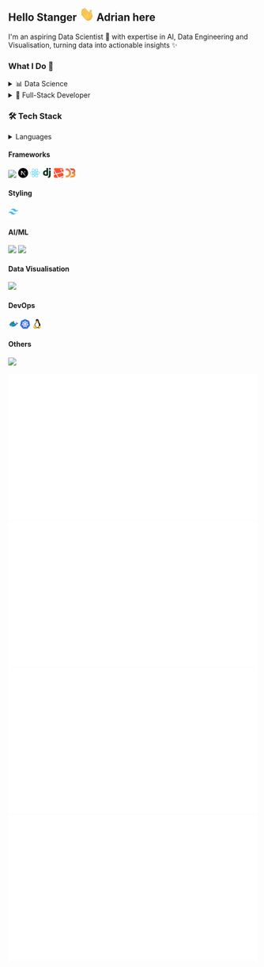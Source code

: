 ## Hello Stanger <img src="https://raw.githubusercontent.com/ABSphreak/ABSphreak/master/gifs/Hi.gif" width="30px"> Adrian here

I'm an aspiring Data Scientist 🚀 with expertise in AI, Data Engineering and Visualisation, turning data into actionable insights ✨

<!--
**adriank-xen/adriank-xen** is a ✨ _special_ ✨ repository because its `README.md` (this file) appears on your GitHub profile.

Here are some ideas to get you started:

- 🔭 I’m currently working on ...
- 🌱 I’m currently learning ...
- 👯 I’m looking to collaborate on ...
- 🤔 I’m looking for help with ...
- 💬 Ask me about ...
- 📫 How to reach me: ...
- 😄 Pronouns: ...
- ⚡ Fun fact: ...
-->

### What I Do 💼
<details>
<summary>📊 Data Science</summary>
- Fraud risk prediction with financial data 💰
- Machine learning model for disease outbreak prediction [(Qmed Nora)](https://healthtechasia.co/made-in-malaysia-qmed-asia-keeps-it-local-with-generative-ai-solutions/) 🦠
- Patient data analytics 
- Healthcare process optimisation through vital signs monitoring integration over HL7 protocol 💉
</details>

<details>
<summary>🤖 Full-Stack Developer</summary>
- Data Visualisation platform for queue performance
- Built an e-onboarding platform [(PPSY E-onboarding Platform)](https://github.com/adriank-xen/PPSY-E-Onboarding-FYP)
- Create a data visualisation website with D3 for analysing brain drain in South East Asia [migration-dv](https://github.com/adriank-xen/migration-dv)
</details>

### 🛠️ Tech Stack

<details>
<summary>Languages</summary>
    <img src="https://raw.githubusercontent.com/devicons/devicon/master/icons/python/python-original.svg" width="50"/> <img src="https://raw.githubusercontent.com/devicons/devicon/master/icons/javascript/javascript-original.svg" width="50"/> <img src="https://raw.githubusercontent.com/devicons/devicon/master/icons/csharp/csharp-original.svg" width="50"/>
    <img src="https://raw.githubusercontent.com/devicons/devicon/master/icons/mysql/mysql-original.svg" width="50"/> <img src="https://raw.githubusercontent.com/devicons/devicon/master/icons/r/r-original.svg" width="50"/>
</details>


#### Frameworks 
<img src="https://fastapi.tiangolo.com/img/logo-margin/logo-teal.png" width="20"/> <img src="https://raw.githubusercontent.com/devicons/devicon/master/icons/nextjs/nextjs-original.svg" width="20"/> <img src="https://raw.githubusercontent.com/devicons/devicon/master/icons/react/react-original.svg" width="20"/> <img src="https://raw.githubusercontent.com/devicons/devicon/master/icons/django/django-plain.svg" width="20"/> <img src="https://raw.githubusercontent.com/devicons/devicon/master/icons/laravel/laravel-plain.svg" width="20"/> <img src="https://raw.githubusercontent.com/devicons/devicon/master/icons/d3js/d3js-original.svg" width="20"/>

#### Styling
<img src="https://raw.githubusercontent.com/devicons/devicon/master/icons/tailwindcss/tailwindcss-plain.svg" width="20"/>

#### AI/ML
<img src="https://www.vectorlogo.zone/logos/pytorch/pytorch-icon.svg" width="20"/> <img src="https://upload.wikimedia.org/wikipedia/commons/0/05/Scikit_learn_logo_small.svg" width="20"/>

#### Data Visualisation
<img src="https://raw.githubusercontent.com/simple-icons/simple-icons/develop/icons/tableau.svg" width="20"/>

#### DevOps
<img src="https://raw.githubusercontent.com/devicons/devicon/master/icons/docker/docker-original.svg" width="20"/> <img src="https://raw.githubusercontent.com/devicons/devicon/master/icons/kubernetes/kubernetes-plain.svg" width="20"/> <img src="https://raw.githubusercontent.com/devicons/devicon/master/icons/linux/linux-original.svg" width="20"/>

#### Others
<img src="https://info.hl7.org/hubfs/HL7_International_tucked-inR-3.png" width="20"/>

![](https://raw.githubusercontent.com/adriank-xen/github-stats/master/generated/overview.svg#gh-dark-mode-only)
![](https://raw.githubusercontent.com/adriank-xen/github-stats/master/generated/overview.svg#gh-light-mode-only)
![](https://raw.githubusercontent.com/adriank-xen/github-stats/master/generated/languages.svg#gh-dark-mode-only)
![](https://raw.githubusercontent.com/adriank-xen/github-stats/master/generated/languages.svg#gh-light-mode-only)